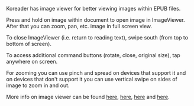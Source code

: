 Koreader has image viewer for better viewing images within EPUB files.

Press and hold on image within document to open image in ImageViewer. After that you can zoom, pan, etc. image in full screen view.

To close ImageViewer (i.e. return to reading text), swipe south (from top to bottom of screen).

To access additional command buttons (rotate, close, original size), tap anywhere on screen.

For zooming you can use pinch and spread on devices that support it and on devices that don't support it you can use vertical swipe on sides of image to zoom in and out.

More info on image viewer can be found [here](https://github.com/koreader/koreader/pull/5446), [here](https://github.com/koreader/koreader/pull/2519), [here](https://github.com/koreader/koreader/pull/2522) and [here](https://github.com/koreader/koreader/pull/2493).